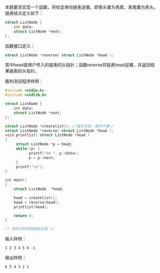本题要求实现一个函数，将给定单向链表逆置，即表头置为表尾，表尾置为表头。链表结点定义如下：
```c
struct ListNode {
    int data;
    struct ListNode *next;
};
```
函数接口定义：
```c
struct ListNode *reverse( struct ListNode *head );
```
其中head是用户传入的链表的头指针；函数reverse将链表head逆置，并返回结果链表的头指针。

裁判测试程序样例：
```c
#include <stdio.h>
#include <stdlib.h>

struct ListNode {
    int data;
    struct ListNode *next;
};

struct ListNode *createlist(); /*裁判实现，细节不表*/
struct ListNode *reverse( struct ListNode *head );
void printlist( struct ListNode *head )
{
     struct ListNode *p = head;
     while (p) {
           printf("%d ", p->data);
           p = p->next;
     }
     printf("\n");
}

int main()
{
    struct ListNode  *head;

    head = createlist();
    head = reverse(head);
    printlist(head);

    return 0;
}

/* 你的代码将被嵌在这里 */
```
输入样例：
```
1 2 3 4 5 6 -1
```
输出样例：
```
6 5 4 3 2 1
```